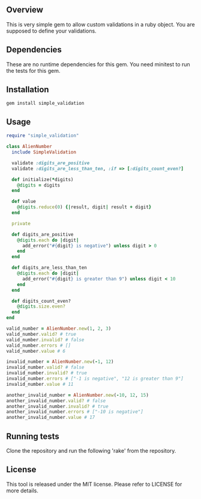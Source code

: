Overview
--------

This is very simple gem to allow custom validations in a ruby object. You are supposed to define your validations.

Dependencies
------------

These are no runtime dependencies for this gem. You need minitest to run the tests for this gem.

Installation
------------

``` script
gem install simple_validation
```

Usage
------

``` ruby
require "simple_validation"

class AlienNumber
  include SimpleValidation

  validate :digits_are_positive
  validate :digits_are_less_than_ten, :if => [:digits_count_even?]

  def initialize(*digits)
    @digits = digits
  end

  def value
	@digits.reduce(0) {|result, digit| result + digit}
  end

  private

  def digits_are_positive
	@digits.each do |digit|
	  add_error("#{digit} is negative") unless digit > 0
	end
  end

  def digits_are_less_than_ten
	@digits.each do |digit|
	  add_error("#{digit} is greater than 9") unless digit < 10
	end
  end

  def digits_count_even?
    @digits.size.even?
  end
end

valid_number = AlienNumber.new(1, 2, 3)
valid_number.valid? # true
valid_number.invalid? # false
valid_number.errors # []
valid_number.value # 6

invalid_number = AlienNumber.new(-1, 12)
invalid_number.valid? # false
invalid_number.invalid? # true
invalid_number.errors # ["-1 is negative", "12 is greater than 9"]
invalid_number.value # 11

another_invalid_number = AlienNumber.new(-10, 12, 15)
another_invalid_number.valid? # false
another_invalid_number.invalid? # true
another_invalid_number.errors # ["-10 is negative"]
another_invalid_number.value # 17
```

Running tests
-------------

Clone the repository and run the following 'rake' from the repository.

License
-------

This tool is released under the MIT license. Please refer to LICENSE for more details.
